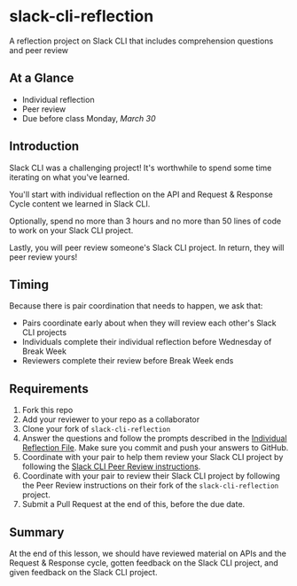 # slack-cli-reflection
A reflection project on Slack CLI that includes comprehension questions and peer review

## At a Glance

- Individual reflection
- Peer review
- Due before class Monday, *March 30*

## Introduction

Slack CLI was a challenging project! It's worthwhile to spend some time iterating on what you've learned.

You'll start with individual reflection on the API and Request & Response Cycle content we learned in Slack CLI.

Optionally, spend no more than 3 hours and no more than 50 lines of code to work on your Slack CLI project.

Lastly, you will peer review someone's Slack CLI project. In return, they will peer review yours!

## Timing

Because there is pair coordination that needs to happen, we ask that:

- Pairs coordinate early about when they will review each other's Slack CLI projects
- Individuals complete their individual reflection before Wednesday of Break Week
- Reviewers complete their review before Break Week ends

## Requirements

1. Fork this repo
1. Add your reviewer to your repo as a collaborator
1. Clone your fork of `slack-cli-reflection`
1. Answer the questions and follow the prompts described in the [Individual Reflection File](individual-reflection.md). Make sure you commit and push your answers to GitHub.
1. Coordinate with your pair to help them review your Slack CLI project by following the [Slack CLI Peer Review instructions](peer-review-instructions.md).
1. Coordinate with your pair to review their Slack CLI project by following the Peer Review instructions on their fork of the `slack-cli-reflection` project.
1. Submit a Pull Request at the end of this, before the due date.

## Summary

At the end of this lesson, we should have reviewed material on APIs and the Request & Response cycle, gotten feedback on the Slack CLI project, and given feedback on the Slack CLI project.
